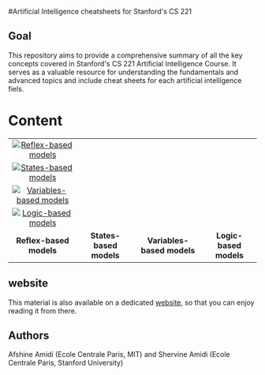 #Artificial Intelligence cheatsheets for Stanford's CS 221

## Goal
This repository aims to provide a comprehensive summary of all the key concepts covered in Stanford's CS 221 Artificial Intelligence Course. It serves as a valuable resource for understanding the fundamentals and advanced topics and 
include cheat sheets for each artificial intelligence fiels.

# Content
| | | | |
|:-:|:-:|:-:|:-:|
| [![Reflex-based models](https://github.com/user-attachments/assets/06009ec7-ba46-42a4-b27f-4da61e05763e)](https://github.com/Adity-star/Data-Science-Work/blob/main/CheatSheets/Stanford-CS221%20Artifical%20Intelligence/cheatsheet-reflex-models.pdf) | 
[![States-based models](https://github.com/user-attachments/assets/9b0e52e4-d158-494c-a8c0-c7ba5a11150c)](https://github.com/Adity-star/Data-Science-Work/blob/main/CheatSheets/Stanford-CS221%20Artifical%20Intelligence/cheatsheet-states-models.pdf) | 
[![Variables-based models](https://github.com/user-attachments/assets/9b54fe90-e7b0-4e6b-a3ea-99c282633228)](https://github.com/Adity-star/Data-Science-Work/blob/main/CheatSheets/Stanford-CS221%20Artifical%20Intelligence/cheatsheet-variables-models.pdf) |
[![Logic-based models](https://github.com/user-attachments/assets/c11a8145-9ada-4249-ba34-1a28fe1565ea)](https://github.com/Adity-star/Data-Science-Work/blob/main/CheatSheets/Stanford-CS221%20Artifical%20Intelligence/cheatsheet-logic-models.pdf) |
| **Reflex-based models** | **States-based models** | **Variables-based models** | **Logic-based models** |

## website
This material is also available on a dedicated [website](https://stanford.edu/~shervine/teaching/cs-221/), so that you can enjoy reading it from there.

## Authors
Afshine Amidi (Ecole Centrale Paris, MIT) and Shervine Amidi (Ecole Centrale Paris, Stanford University)
